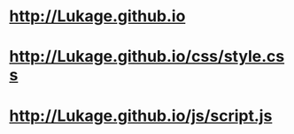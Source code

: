 # http://Lukage.github.io
# http://Lukage.github.io/css/style.css
# http://Lukage.github.io/js/script.js
